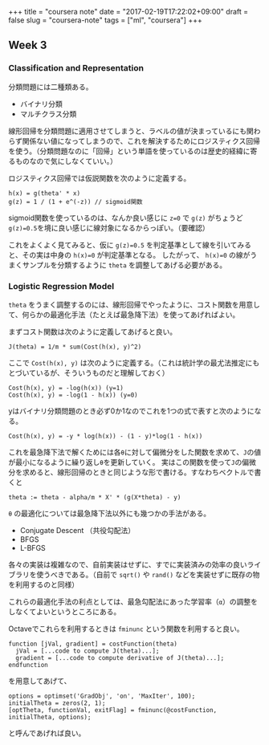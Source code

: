 +++
title = "coursera note"
date = "2017-02-19T17:22:02+09:00"
draft = false
slug = "coursera-note"
tags = ["ml", "coursera"]
+++

## Week 3
### Classification and Representation

分類問題には二種類ある。

* バイナリ分類
* マルチクラス分類

線形回帰を分類問題に適用させてしまうと、ラベルの値が決まっているにも関わらず関係ない値になってしまうので、これを解決するためにロジスティクス回帰を使う。（分類問題なのに「回帰」という単語を使っているのは歴史的経緯に寄るものなので気にしなくていい。）

ロジスティクス回帰では仮説関数を次のように定義する。

```
h(x) = g(theta' * x)
g(z) = 1 / (1 + e^(-z)) // sigmoid関数
```

sigmoid関数を使っているのは、なんか良い感じに `z=0` で `g(z)` がちょうど`g(z)=0.5`を境に良い感じに線対象になるからっぽい。（要確認）

これをよくよく見てみると、仮に `g(z)=0.5` を判定基準として線を引いてみると、その実は中身の `h(x)=0` が判定基準となる。
したがって、 `h(x)=0` の線がうまくサンプルを分類するように `theta` を調整してあげる必要がある。

### Logistic Regression Model

`theta` をうまく調整するのには、線形回帰でやったように、コスト関数を用意して、何らかの最適化手法（たとえば最急降下法）を使ってあげればよい。

まずコスト関数は次のように定義してあげると良い。

```
J(theta) = 1/m * sum(Cost(h(x), y)^2)
```

ここで `Cost(h(x), y)` は次のように定義する。（これは統計学の最尤法推定にもとづいているが、そういうものだと理解しておく）

```
Cost(h(x), y) = -log(h(x)) (y=1)
Cost(h(x), y) = -log(1 - h(x)) (y=0)
```

yはバイナリ分類問題のとき必ず0か1なのでこれを1つの式で表すと次のようになる。

```
Cost(h(x), y) = -y * log(h(x)) - (1 - y)*log(1 - h(x))
```

これを最急降下法で解くためには各`θ`に対して偏微分をした関数を求めて、`J`の値が最小になるように繰り返し`θ`を更新していく。
実はこの関数を使って`J`の偏微分を求めると、線形回帰のときと同じような形で書ける。すなわちベクトルで書くと

```
theta := theta - alpha/m * X' * (g(X*theta) - y)
```

`θ` の最適化については最急降下法以外にも幾つかの手法がある。

* Conjugate Descent （共役勾配法）
* BFGS
* L-BFGS

各々の実装は複雑なので、自前実装はせずに、すでに実装済みの効率の良いライブラリを使うべきである。（自前で `sqrt()` や `rand()` などを実装せずに既存の物を利用するのと同様）

これらの最適化手法の利点としては、最急勾配法にあった学習率（`α`）の調整をしなくてよいというところにある。

Octaveでこれらを利用するときは `fminunc` という関数を利用すると良い。

```
function [jVal, gradient] = costFunction(theta)
  jVal = [...code to compute J(theta)...];
  gradient = [...code to compute derivative of J(theta)...];
endfunction
```

を用意してあげて、

```
options = optimset('GradObj', 'on', 'MaxIter', 100);
initialTheta = zeros(2, 1);
[optTheta, functionVal, exitFlag] = fminunc(@costFunction, initialTheta, options);
```

と呼んであげれば良い。
